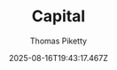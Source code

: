 ---
title: "Capital"
date: "2025-08-16T19:43:17.467Z"
author: "Thomas Piketty"
read_year: "NO"
recommendation: '3'
url: /bookshelf/capital
---